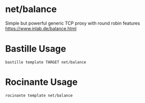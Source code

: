 # net/balance
Simple but powerful generic TCP proxy with round robin features
https://www.inlab.de/balance.html

# Bastille Usage
```shell
bastille template TARGET net/balance
```

# Rocinante Usage
```shell
rocinante template net/balance
```

